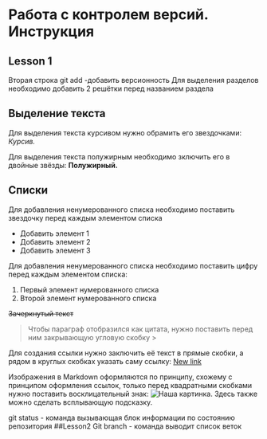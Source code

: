 # Работа с контролем версий. Инструкция

## Lesson 1
Вторая строка git add -добавить версионность
Для выделения разделов необходимо добавить 2 решётки перед названием раздела

## Выделение текста

Для выделения текста курсивом нужно обрамить его звездочками: *Курсив.*

Для выделения текста полужирным необходимо зключить его в двойные звёзды: **Полужирный.**

## Списки


Для добавления ненумерованного списка необходимо поставить звездочку перед каждым элементом списка
* Добавить элемент 1
* Добавить элемент 2
* Добавить элемент 3

Для добавления ненумерованного списка необходимо поставить цифру перед каждым элементом списка:
1. Первый элемент нумерованного списка
2. Второй элемент нумерованного списка

  
~~Зачеркнутый текст~~

>Чтобы параграф отобразился как цитата, нужно поставить перед ним закрывающую угловую скобку >


Для создания ссылки нужно заключить её текст в прямые скобки, а рядом в круглых скобках указать саму ссылку: [New link](http://newlink.com "В кавычках можно указать подсказку") 

Изображения в Markdown оформляются по принципу, схожему с принципом оформления ссылок, только перед квадратными скобками нужно поставить восклицательный знак: ![Наша картинка](https://www.integrityfit.com/zupload/library/13254/-14381-2048x1070-0.jpg?ztv=20170419111550 "Подсказка"). Здесь также можно сделать всплывающую подсказку.


git status - команда вызывающая блок информации по состоянию репозитория
##Lesson2
Git branch - команда выводит список веток


